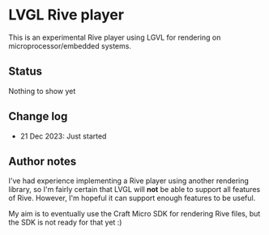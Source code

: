 # LVGL Rive player 

This is an experimental Rive player using LGVL for rendering on microprocessor/embedded systems.

## Status

Nothing to show yet

## Change log

* 21 Dec 2023: Just started

## Author notes

I've had experience implementing a Rive player using another rendering library, so I'm fairly certain that LVGL will **not** be able to support all features of Rive. However, I'm hopeful it can support enough features to be useful.

My aim is to eventually use the Craft Micro SDK for rendering Rive files, but the SDK is not ready for that yet :)
